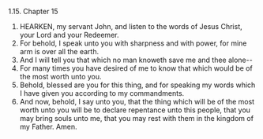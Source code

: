 1.15. Chapter 15
1. HEARKEN, my servant John, and listen to the words of Jesus Christ, your Lord and your Redeemer.
2. For behold, I speak unto you with sharpness and with power, for mine arm is over all the earth.
3. And I will tell you that which no man knoweth save me and thee alone--
4. For many times you have desired of me to know that which would be of the most worth unto you.
5. Behold, blessed are you for this thing, and for speaking my words which I have given you according to my commandments.
6. And now, behold, I say unto you, that the thing which will be of the most worth unto you will be to declare repentance unto this people, that you may bring souls unto me, that you may rest with them in the kingdom of my Father. Amen.

